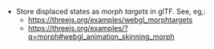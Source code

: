 
- Store displaced states as *morph targets* in glTF. See, eg,:
  - https://threejs.org/examples/webgl_morphtargets
  - https://threejs.org/examples/?q=morph#webgl_animation_skinning_morph

